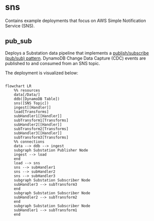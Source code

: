 # sns

Contains example deployments that focus on AWS Simple Notification Service (SNS).

## pub_sub

Deploys a Substation data pipeline that implements a [publish/subscribe (pub/sub) pattern](https://aws.amazon.com/what-is/pub-sub-messaging/). DynamoDB Change Data Capture (CDC) events are published to and consumed from an SNS topic. 

The deployment is visualized below:
```mermaid

flowchart LR
    %% resources
    data[/Data/]
    ddb([DynamoDB Table])
    sns([SNS Topic])
    ingest[[Handler]]
    load[Transforms]
    subHandler1[[Handler]]
    subTransform1[Transforms]
    subHandler2[[Handler]]
    subTransform2[Transforms]
    subHandler3[[Handler]]
    subTransform3[Transforms]
    %% connections
    data --> ddb --> ingest
    subgraph Substation Publisher Node 
    ingest --> load
    end
    load --> sns 
    sns --> subHandler1
    sns --> subHandler2
    sns --> subHandler3
    subgraph Substation Subscriber Node 
    subHandler3 --> subTransform3
    end
    subgraph Substation Subscriber Node 
    subHandler2 --> subTransform2
    end
    subgraph Substation Subscriber Node 
    subHandler1 --> subTransform1
    end
```
